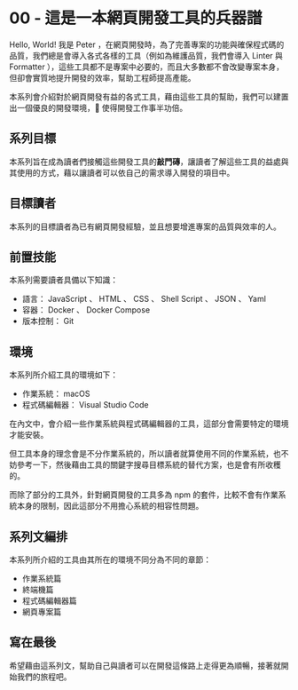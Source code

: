 # 00 - 這是一本網頁開發工具的兵器譜

Hello, World! 我是 Peter ，在網頁開發時，為了完善專案的功能與確保程式碼的品質，我們總是會導入各式各樣的工具（例如為維護品質，我們會導入 Linter 與 Formatter ），這些工具都不是專案中必要的，而且大多數都不會改變專案本身，但卻會實質地提升開發的效率，幫助工程師提高產能。

本系列會介紹對於網頁開發有益的各式工具，藉由這些工具的幫助，我們可以建置出一個優良的開發環境， 使得開發工作事半功倍。

## 系列目標

本系列旨在成為讀者們接觸這些開發工具的**敲門磚**，讓讀者了解這些工具的益處與其使用的方式，藉以讓讀者可以依自己的需求導入開發的項目中。

## 目標讀者

本系列的目標讀者為已有網頁開發經驗，並且想要增進專案的品質與效率的人。

## 前置技能

本系列需要讀者具備以下知識：

- 語言： JavaScript 、 HTML 、 CSS 、 Shell Script 、 JSON 、 Yaml
- 容器： Docker 、 Docker Compose
- 版本控制： Git

## 環境

本系列所介紹工具的環境如下：

- 作業系統： macOS
- 程式碼編輯器： Visual Studio Code

在內文中，會介紹一些作業系統與程式碼編輯器的工具，這部分會需要特定的環境才能安裝。

但工具本身的理念會是不分作業系統的，所以讀者就算使用不同的作業系統，也不妨參考一下，然後藉由工具的關鍵字搜尋目標系統的替代方案，也是會有所收穫的。

而除了部分的工具外，針對網頁開發的工具多為 npm 的套件，比較不會有作業系統本身的限制，因此這部分不用擔心系統的相容性問題。

## 系列文編排

本系列所介紹的工具由其所在的環境不同分為不同的章節：

- 作業系統篇
- 終端機篇
- 程式碼編輯器篇
- 網頁專案篇

## 寫在最後

希望藉由這系列文，幫助自己與讀者可以在開發這條路上走得更為順暢，接著就開始我們的旅程吧。
